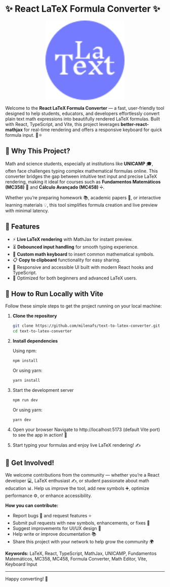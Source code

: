 # ✨ React LaTeX Formula Converter ✨

<p align="center">
  <img src="./public/Vector.svg" alt="React LaTeX Formula Converter" width="250" />
</p>

Welcome to the **React LaTeX Formula Converter** — a fast, user-friendly tool designed to help students, educators, and developers effortlessly convert plain text math expressions into beautifully rendered LaTeX formulas. Built with React, TypeScript, and Vite, this project leverages **better-react-mathjax** for real-time rendering and offers a responsive keyboard for quick formula input. 🧮⚛️

## 🎯 Why This Project?

Math and science students, especially at institutions like **UNICAMP** 🎓, often face challenges typing complex mathematical formulas online. This converter bridges the gap between intuitive text input and precise LaTeX rendering, making it ideal for courses such as **Fundamentos Matemáticos (MC358)** 📐 and **Cálculo Avançado (MC458)** ➗.

Whether you’re preparing homework 📚, academic papers 📝, or interactive learning materials 💡, this tool simplifies formula creation and live preview with minimal latency.

## 🚀 Features

- ⚡ **Live LaTeX rendering** with MathJax for instant preview.
- ⏳ **Debounced input handling** for smooth typing experience.
- 🎹 **Custom math keyboard** to insert common mathematical symbols.
- 📋 **Copy to clipboard** functionality for easy sharing.
- 📱 Responsive and accessible UI built with modern React hooks and TypeScript.
- 🔧 Optimized for both beginners and advanced LaTeX users.

## 🏃 How to Run Locally with Vite

Follow these simple steps to get the project running on your local machine:

1. **Clone the repository**

   ```bash
   git clone https://github.com/milenafs/text-to-latex-converter.git
   cd text-to-latex-converter
   ```

2. **Install dependencies**

   Using npm:

   ```bash
   npm install
   ```

   Or using yarn:

   ```bash
   yarn install
   ```

3. Start the development server

   ```bash
   npm run dev
   ```

   Or using yarn:

   ```bash
   yarn dev
   ```

4. Open your browser
   Navigate to http://localhost:5173 (default Vite port) to see the app in action! 🎉
5. Start typing your formulas and enjoy live LaTeX rendering! ✍️

## 🤝 Get Involved!

We welcome contributions from the community — whether you’re a React developer 💻, LaTeX enthusiast ✍️, or student passionate about math education 📊. Help us improve the tool, add new symbols ➕, optimize performance ⚙️, or enhance accessibility.

**How you can contribute:**

- Report bugs 🐞 and request features ⭐
- Submit pull requests with new symbols, enhancements, or fixes 🔧
- Suggest improvements for UI/UX design 🎨
- Help write or improve documentation 📚
- Share this project with your network to help grow the community 🌍

**Keywords:** LaTeX, React, TypeScript, MathJax, UNICAMP, Fundamentos Matemáticos, MC358, MC458, Formula Converter, Math Editor, Vite, Keyboard Input

---

Happy converting! 🎉
